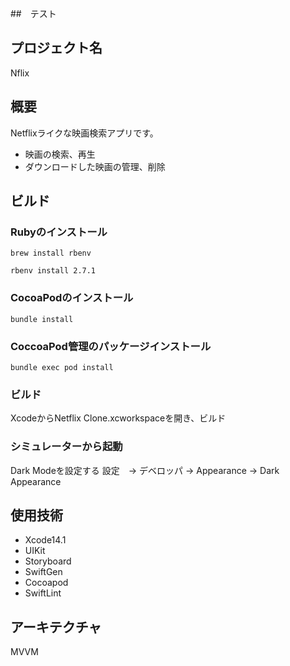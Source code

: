 ##　テスト

## プロジェクト名

Nflix

## 概要

Netflixライクな映画検索アプリです。

* 映画の検索、再生
* ダウンロードした映画の管理、削除

## ビルド

### Rubyのインストール

```
brew install rbenv
```

```
rbenv install 2.7.1
```


### CocoaPodのインストール

```
bundle install
```

### CoccoaPod管理のパッケージインストール

```
bundle exec pod install
```

### ビルド

XcodeからNetflix Clone.xcworkspaceを開き、ビルド

### シミュレーターから起動

Dark Modeを設定する
設定　-> デベロッパ -> Appearance -> Dark Appearance

## 使用技術

* Xcode14.1
* UIKit
* Storyboard
* SwiftGen
* Cocoapod
* SwiftLint

## アーキテクチャ

MVVM
